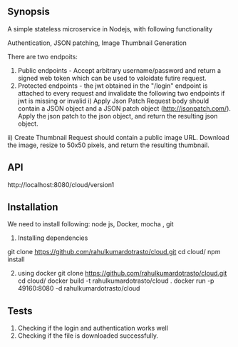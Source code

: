 ## Synopsis

A simple stateless microservice in Nodejs, with following functionality

Authentication, JSON patching, Image Thumbnail Generation
 

There are two endpoits:
1) Public endpoints - Accept arbitrary username/password and return a signed web token which can be used to valoidate futire request.
2) Protected endpoints - the jwt obtained in the "/login" endpoint is attached to every request and invalidate the following two endpoints if jwt is missing or invalid 
  i) Apply Json Patch Request body should contain a JSON object and a JSON patch object (http://jsonpatch.com/). Apply the json patch to the json object, and return the resulting json object.

  ii) Create Thumbnail Request should contain a public image URL. Download the image, resize to 50x50 pixels, and return the resulting thumbnail.
  

## API
http://localhost:8080/cloud/version1 



## Installation
We need to install following:
node js, Docker,  mocha , git

1) Installing dependencies

git clone  https://github.com/rahulkumardotrasto/cloud.git
cd cloud/
npm install

2) using docker
git clone  https://github.com/rahulkumardotrasto/cloud.git
cd cloud/
docker build -t rahulkumardotrasto/cloud .
docker run -p 49160:8080 -d rahulkumardotrasto/cloud




## Tests
1) Checking if the login and authentication works well
2) Checking if the file is downloaded successfully. 

